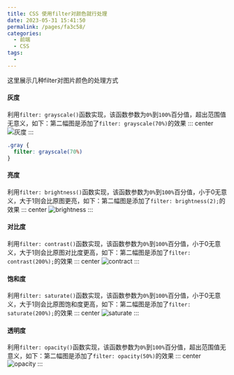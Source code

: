 ```yaml
---
title: CSS 使用filter对颜色就行处理
date: 2023-05-31 15:41:50
permalink: /pages/fa3c58/
categories:
  - 前端
  - CSS
tags:
  - 
---
```


这里展示几种filter对图片颜色的处理方式

#### 灰度
利用`filter: grayscale()`函数实现，该函数参数为`0%`到`100%`百分值，超出范围值无意义，如下：第二幅图是添加了`filter: grayscale(70%)`的效果
::: center
![灰度](https://lhost.oss-cn-chengdu.aliyuncs.com/blog/20240223153008.png)
:::
```css
.gray {
  filter: grayscale(70%)
}
```

#### 亮度
利用`filter: brightness()`函数实现，该函数参数为`0%`到`100%`百分值，小于0无意义，大于1则会比原图更亮，如下：第二幅图是添加了`filter: brightness(2);`的效果
::: center
![brightness](https://lhost.oss-cn-chengdu.aliyuncs.com/blog/20240223153636.png)
:::


#### 对比度
利用`filter: contrast()`函数实现，该函数参数为`0%`到`100%`百分值，小于0无意义，大于1则会比原图对比度更高，如下：第二幅图是添加了`filter: contrast(200%);`的效果
::: center
![contract](https://lhost.oss-cn-chengdu.aliyuncs.com/blog/20240223154318.png)
:::


#### 饱和度
利用`filter: saturate()`函数实现，该函数参数为`0%`到`100%`百分值，小于0无意义，大于1则会比原图饱和度更高，如下：第二幅图是添加了`filter: saturate(200%);`的效果
::: center
![saturate](https://lhost.oss-cn-chengdu.aliyuncs.com/blog/20240223154606.png)
:::

#### 透明度
利用`filter: opacity()`函数实现，该函数参数为`0%`到`100%`百分值，超出范围值无意义，如下：第二幅图是添加了`filter: opacity(50%)`的效果
::: center
![opacity](https://lhost.oss-cn-chengdu.aliyuncs.com/blog/20240223154745.png)
:::


